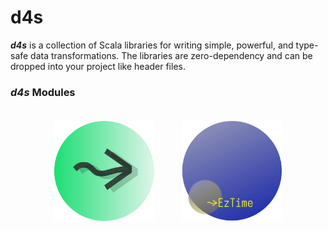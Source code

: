# d4s

**_d4s_** is a collection of Scala libraries for writing simple, powerful, and type-safe data transformations. The libraries are zero-dependency and can be dropped into your project like header files.

### **_d4s_** Modules
<div align="center">

<div style="display: inline-block; text-align: center; margin: 20px 20px;">
  <a href="https://github.com/mattlianje/d4s/tree/master/etl4s">
    <img src="pix/etl4s.png" alt="etl4s" width="160" height="160"/>
  </a>
</div>

<div style="display: inline-block; text-align: center; margin: 20px 20px;">
  <a href="https://github.com/mattlianje/d4s/tree/master/eztime">
    <img src="pix/eztime.png" alt="eztime" width="160" height="160"/>
  </a>
</div>

</div>

